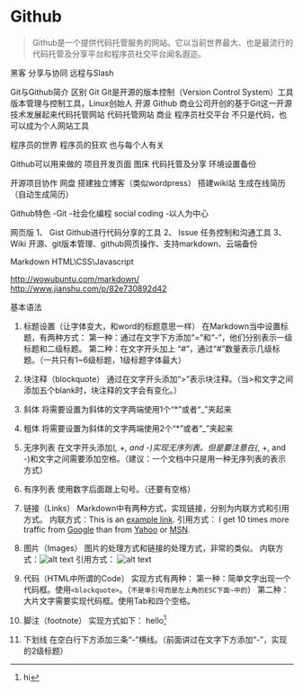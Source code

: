 #  Github
>Github是一个提供代码托管服务的网站。它以当前世界最大、也是最流行的代码托管及分享平台和程序员社交平台闻名遐迩。


黑客
	分享与协同
	远程与Slash

Git与Github简介
	区别
		Git
			Git是开源的版本控制（Version Control System）工具
			版本管理与控制工具，Linux创始人
			开源
		Github
			商业公司开创的基于Git这一开源技术发展起来代码托管网站
			代码托管网站
			商业
			程序员社交平台
			不只是代码，也可以成为个人网站工具

程序员的世界
程序员的狂欢
也与每个人有关

Github可以用来做的
项目开发页面
图床
代码托管及分享
环境设置备份  

开源项目协作
网盘
搭建独立博客（类似wordpress）
搭建wiki站
生成在线简历（自动生成简历）

Github特色
	-Git
	-社会化编程 social coding
	-以人为中心

网页版
1、	Gist
Github进行代码分享的工具
2、	Issue
任务控制和沟通工具
3、	Wiki
开源、git版本管理、github网页操作、支持markdown、云端备份




Markdown
HTML\CSS\Javascript

http://wowubuntu.com/markdown/
http://www.jianshu.com/p/82e730892d42

基本语法
1. 标题设置（让字体变大，和word的标题意思一样）
在Markdown当中设置标题，有两种方式：
第一种：通过在文字下方添加“=”和“-”，他们分别表示一级标题和二级标题。
第二种：在文字开头加上 “#”，通过“#”数量表示几级标题。（一共只有1~6级标题，1级标题字体最大）

2. 块注释（blockquote）
通过在文字开头添加“>”表示块注释。（当>和文字之间添加五个blank时，块注释的文字会有变化。）

3. 斜体
将需要设置为斜体的文字两端使用1个“*”或者“_”夹起来

4. 粗体
将需要设置为斜体的文字两端使用2个“*”或者“_”夹起来

5. 无序列表
在文字开头添加(*, +, and -)实现无序列表。但是要注意在(*, +, and -)和文字之间需要添加空格。（建议：一个文档中只是用一种无序列表的表示方式）

6. 有序列表
使用数字后面跟上句号。（还要有空格）

7. 链接（Links）
Markdown中有两种方式，实现链接，分别为内联方式和引用方式。
内联方式：This is an [example link](http://example.com/).
引用方式：
I get 10 times more traffic from [Google][1] than from [Yahoo][2] or [MSN][3].  

[1]: http://google.com/        "Google" 
[2]: http://search.yahoo.com/  "Yahoo Search" 
[3]: http://search.msn.com/    "MSN Search"
 

8. 图片（Images）
图片的处理方式和链接的处理方式，非常的类似。
内联方式：![alt text](/path/to/img.jpg "Title")
引用方式：
![alt text][id] 

[id]: /path/to/img.jpg "Title"

9. 代码（HTML中所谓的Code）
实现方式有两种：
第一种：简单文字出现一个代码框。使用`<blockquote>`。（`不是单引号而是左上角的ESC下面~中的`）
第二种：大片文字需要实现代码框。使用Tab和四个空格。

10. 脚注（footnote）
实现方式如下：
hello[^hello]


[^hello]: hi

11. 下划线
在空白行下方添加三条“-”横线。（前面讲过在文字下方添加“-”，实现的2级标题）

